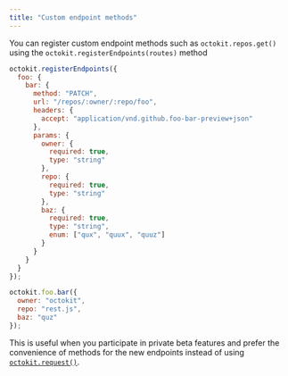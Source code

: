 ```yaml
---
title: "Custom endpoint methods"
---
```


You can register custom endpoint methods such as `octokit.repos.get()` using the `octokit.registerEndpoints(routes)` method

```js
octokit.registerEndpoints({
  foo: {
    bar: {
      method: "PATCH",
      url: "/repos/:owner/:repo/foo",
      headers: {
        accept: "application/vnd.github.foo-bar-preview+json"
      },
      params: {
        owner: {
          required: true,
          type: "string"
        },
        repo: {
          required: true,
          type: "string"
        },
        baz: {
          required: true,
          type: "string",
          enum: ["qux", "quux", "quuz"]
        }
      }
    }
  }
});

octokit.foo.bar({
  owner: "octokit",
  repo: "rest.js",
  baz: "quz"
});
```

This is useful when you participate in private beta features and prefer the convenience of methods for the new endpoints instead of using [`octokit.request()`]('#custom-requests').
